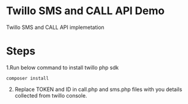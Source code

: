 # Twillo SMS and CALL API Demo
Twillo SMS and CALL API implemetation

# Steps

1.Run below command to install twillo php sdk

``
composer install
``

2. Replace TOKEN and ID in call.php and sms.php files with you details collected from twillo console.

